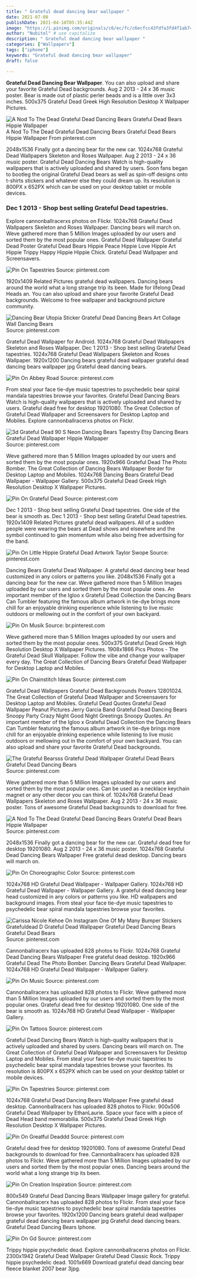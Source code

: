 ```yaml
---
title: " Grateful dead dancing bear wallpaper "
date: 2021-07-08
publishDate: 2021-04-18T05:35:44Z
image: "https://i.pinimg.com/originals/c6/ec/fc/c6ecfcc43fdfa3fd4f1ab7407aaf3668.jpg"
author: "Nubitol" # use capitalize
description: " Grateful dead dancing bear wallpaper "
categories: ["Wallpapers"]
tags: ["iphone"]
keywords: "Grateful dead dancing bear wallpaper"
draft: false

---
```



**Grateful Dead Dancing Bear Wallpaper**. You can also upload and share your favorite Grateful Dead backgrounds. Aug 2 2013 - 24 x 36 music poster. Bear is made out of plastic perler beads and is a little over 3x3 inches. 500x375 Grateful Dead Greek High Resolution Desktop X Wallpaper Pictures.

![A Nod To The Dead Grateful Dead Dancing Bears Grateful Dead Bears Hippie Wallpaper](https://i.pinimg.com/originals/31/6f/16/316f167d578b0a88773c8a1c75b57067.jpg "A Nod To The Dead Grateful Dead Dancing Bears Grateful Dead Bears Hippie Wallpaper")
A Nod To The Dead Grateful Dead Dancing Bears Grateful Dead Bears Hippie Wallpaper From pinterest.com


2048x1536 Finally got a dancing bear for the new car. 1024x768 Grateful Dead Wallpapers Skeleton and Roses Wallpaper. Aug 2 2013 - 24 x 36 music poster. Grateful Dead Dancing Bears Watch is high-quality wallpapers that is actively uploaded and shared by users. Soon fans began to bootleg the original Grateful Dead bears as well as spin-off designs onto t-shirts stickers and whatever else they could dream up. Its resolution is 800PX x 652PX which can be used on your desktop tablet or mobile devices.

### Dec 1 2013 - Shop best selling Grateful Dead tapestries.

Explore cannonballracerxs photos on Flickr. 1024x768 Grateful Dead Wallpapers Skeleton and Roses Wallpaper. Dancing bears will march on. Weve gathered more than 5 Million Images uploaded by our users and sorted them by the most popular ones. Grateful Dead Wallpaper Grateful Dead Poster Grateful Dead Bears Hippie Peace Hippie Love Hippie Art Hippie Trippy Happy Hippie Hippie Chick. Grateful Dead Wallpaper and Screensavers.


![Pin On Tapestries](https://i.pinimg.com/originals/ba/57/ff/ba57ff51c98f67bb04347a49829be0d9.jpg "Pin On Tapestries")
Source: pinterest.com

1920x1409 Related Pictures grateful dead wallpapers. Dancing bears around the world what a long strange trip its been. Made for lifelong Dead Heads an. You can also upload and share your favorite Grateful Dead backgrounds. Welcome to free wallpaper and background picture community.

![Dancing Bear Utopia Sticker Grateful Dead Dancing Bears Art Collage Wall Dancing Bears](https://i.pinimg.com/originals/56/18/8a/56188a31e15d6ba44fb4ca8e986c8ab8.jpg "Dancing Bear Utopia Sticker Grateful Dead Dancing Bears Art Collage Wall Dancing Bears")
Source: pinterest.com

Grateful Dead Wallpaper for Android. 1024x768 Grateful Dead Wallpapers Skeleton and Roses Wallpaper. Dec 1 2013 - Shop best selling Grateful Dead tapestries. 1024x768 Grateful Dead Wallpapers Skeleton and Roses Wallpaper. 1920x1200 Dancing bears grateful dead wallpaper grateful dead dancing bears wallpaper jpg Grateful dead dancing bears.

![Pin On Abbey Road](https://i.pinimg.com/originals/9e/2d/e1/9e2de117fe5f0db77f79aa45099e9ab8.jpg "Pin On Abbey Road")
Source: pinterest.com

From steal your face tie-dye music tapestries to psychedelic bear spiral mandala tapestries browse your favorites. Grateful Dead Dancing Bears Watch is high-quality wallpapers that is actively uploaded and shared by users. Grateful dead free for desktop 19201080. The Great Collection of Grateful Dead Wallpaper and Screensavers for Desktop Laptop and Mobiles. Explore cannonballracerxs photos on Flickr.

![3d Grateful Dead 90 S Neon Dancing Bears Tapestry Etsy Dancing Bears Grateful Dead Wallpaper Hippie Wallpaper](https://i.pinimg.com/736x/7a/85/34/7a8534848717a90f480468aec9c113d7.jpg "3d Grateful Dead 90 S Neon Dancing Bears Tapestry Etsy Dancing Bears Grateful Dead Wallpaper Hippie Wallpaper")
Source: pinterest.com

Weve gathered more than 5 Million Images uploaded by our users and sorted them by the most popular ones. 1920x966 Grateful Dead The Photo Bomber. The Great Collection of Dancing Bears Wallpaper Border for Desktop Laptop and Mobiles. 1024x768 Dancing Bears Grateful Dead Wallpaper - Wallpaper Gallery. 500x375 Grateful Dead Greek High Resolution Desktop X Wallpaper Pictures.

![Pin On Grateful Dead](https://i.pinimg.com/originals/65/59/22/6559227081496819f8b41bdf8605b851.jpg "Pin On Grateful Dead")
Source: pinterest.com

Dec 1 2013 - Shop best selling Grateful Dead tapestries. One side of the bear is smooth as. Dec 1 2013 - Shop best selling Grateful Dead tapestries. 1920x1409 Related Pictures grateful dead wallpapers. All of a sudden people were wearing the bears at Dead shows and elsewhere and the symbol continued to gain momentum while also being free advertising for the band.

![Pin On Little Hippie Grateful Dead Artwork Taylor Swope](https://i.pinimg.com/originals/72/60/ea/7260ea39399f2646ba22de1544c9ac53.png "Pin On Little Hippie Grateful Dead Artwork Taylor Swope")
Source: pinterest.com

Dancing Bears Grateful Dead Wallpaper. A grateful dead dancing bear head customized in any colors or patterns you like. 2048x1536 Finally got a dancing bear for the new car. Weve gathered more than 5 Million Images uploaded by our users and sorted them by the most popular ones. An important member of the Igloo x Grateful Dead Collection the Dancing Bears Can Tumbler featuring the famous album artwork in tie-dye brings more chill for an enjoyable drinking experience while listening to live music outdoors or mellowing out in the comfort of your own backyard.

![Pin On Musik](https://i.pinimg.com/originals/30/45/b1/3045b1b4868bcc4f3c2b61b25a442661.jpg "Pin On Musik")
Source: br.pinterest.com

Weve gathered more than 5 Million Images uploaded by our users and sorted them by the most popular ones. 500x375 Grateful Dead Greek High Resolution Desktop X Wallpaper Pictures. 1908x1866 Pics Photos - The Grateful Dead Skull Wallpaper. Follow the vibe and change your wallpaper every day. The Great Collection of Dancing Bears Grateful Dead Wallpaper for Desktop Laptop and Mobiles.

![Pin On Chainstitch Ideas](https://i.pinimg.com/originals/88/27/48/8827488659669c7639ce31a64bb3cc69.jpg "Pin On Chainstitch Ideas")
Source: pinterest.com

Grateful Dead Wallpapers Grateful Dead Backgrounds Posters 12801024. The Great Collection of Grateful Dead Wallpaper and Screensavers for Desktop Laptop and Mobiles. Grateful Dead Quotes Grateful Dead Wallpaper Peanut Pictures Jerry Garcia Band Grateful Dead Dancing Bears Snoopy Party Crazy Night Good Night Greetings Snoopy Quotes. An important member of the Igloo x Grateful Dead Collection the Dancing Bears Can Tumbler featuring the famous album artwork in tie-dye brings more chill for an enjoyable drinking experience while listening to live music outdoors or mellowing out in the comfort of your own backyard. You can also upload and share your favorite Grateful Dead backgrounds.

![The Grateful Bearsss Grateful Dead Wallpaper Grateful Dead Bears Grateful Dead Dancing Bears](https://i.pinimg.com/originals/93/4f/ba/934fbafb7db408bb1e886d395ee36b75.jpg "The Grateful Bearsss Grateful Dead Wallpaper Grateful Dead Bears Grateful Dead Dancing Bears")
Source: pinterest.com

Weve gathered more than 5 Million Images uploaded by our users and sorted them by the most popular ones. Can be used as a necklace keychain magnet or any other decor you can think of. 1024x768 Grateful Dead Wallpapers Skeleton and Roses Wallpaper. Aug 2 2013 - 24 x 36 music poster. Tons of awesome Grateful Dead backgrounds to download for free.

![A Nod To The Dead Grateful Dead Dancing Bears Grateful Dead Bears Hippie Wallpaper](https://i.pinimg.com/originals/31/6f/16/316f167d578b0a88773c8a1c75b57067.jpg "A Nod To The Dead Grateful Dead Dancing Bears Grateful Dead Bears Hippie Wallpaper")
Source: pinterest.com

2048x1536 Finally got a dancing bear for the new car. Grateful dead free for desktop 19201080. Aug 2 2013 - 24 x 36 music poster. 1024x768 Grateful Dead Dancing Bears Wallpaper Free grateful dead desktop. Dancing bears will march on.

![Pin On Choreographic Color](https://i.pinimg.com/originals/13/a1/5b/13a15b4c799d51f84ee0f1d71d19ab86.jpg "Pin On Choreographic Color")
Source: pinterest.com

1024x768 HD Grateful Dead Wallpaper - Wallpaper Gallery. 1024x768 HD Grateful Dead Wallpaper - Wallpaper Gallery. A grateful dead dancing bear head customized in any colors or patterns you like. HD wallpapers and background images. From steal your face tie-dye music tapestries to psychedelic bear spiral mandala tapestries browse your favorites.

![Carissa Nicole Kehoe On Instagram One Of My Many Bumper Stickers Gratefuldead D Grateful Dead Wallpaper Grateful Dead Dancing Bears Grateful Dead Bears](https://i.pinimg.com/originals/c4/0b/06/c40b060c62b0f7310cbd506da8028daa.jpg "Carissa Nicole Kehoe On Instagram One Of My Many Bumper Stickers Gratefuldead D Grateful Dead Wallpaper Grateful Dead Dancing Bears Grateful Dead Bears")
Source: pinterest.com

Cannonballracerx has uploaded 828 photos to Flickr. 1024x768 Grateful Dead Dancing Bears Wallpaper Free grateful dead desktop. 1920x966 Grateful Dead The Photo Bomber. Dancing Bears Grateful Dead Wallpaper. 1024x768 HD Grateful Dead Wallpaper - Wallpaper Gallery.

![Pin On Music](https://i.pinimg.com/originals/a9/81/ce/a981ce81a8c9695fb0b8f6a9147811fb.jpg "Pin On Music")
Source: pinterest.com

Cannonballracerx has uploaded 828 photos to Flickr. Weve gathered more than 5 Million Images uploaded by our users and sorted them by the most popular ones. Grateful dead free for desktop 19201080. One side of the bear is smooth as. 1024x768 HD Grateful Dead Wallpaper - Wallpaper Gallery.

![Pin On Tattoos](https://i.pinimg.com/originals/53/4d/21/534d21aa27572444a30bc0bd31712cee.jpg "Pin On Tattoos")
Source: pinterest.com

Grateful Dead Dancing Bears Watch is high-quality wallpapers that is actively uploaded and shared by users. Dancing bears will march on. The Great Collection of Grateful Dead Wallpaper and Screensavers for Desktop Laptop and Mobiles. From steal your face tie-dye music tapestries to psychedelic bear spiral mandala tapestries browse your favorites. Its resolution is 800PX x 652PX which can be used on your desktop tablet or mobile devices.

![Pin On Tapestries](https://i.pinimg.com/originals/2d/39/fe/2d39fe4946a6352b985e86f115e9017d.jpg "Pin On Tapestries")
Source: pinterest.com

1024x768 Grateful Dead Dancing Bears Wallpaper Free grateful dead desktop. Cannonballracerx has uploaded 828 photos to Flickr. 900x506 Grateful Dead Wallpaper by EthanLaurie. Space your face with a piece of Dead Head band memorabilia. 500x375 Grateful Dead Greek High Resolution Desktop X Wallpaper Pictures.

![Pin On Greatful Deaddd](https://i.pinimg.com/originals/aa/00/af/aa00affc5dd0f2cdbcb69058b2591756.jpg "Pin On Greatful Deaddd")
Source: pinterest.com

Grateful dead free for desktop 19201080. Tons of awesome Grateful Dead backgrounds to download for free. Cannonballracerx has uploaded 828 photos to Flickr. Weve gathered more than 5 Million Images uploaded by our users and sorted them by the most popular ones. Dancing bears around the world what a long strange trip its been.

![Pin On Creation Inspiration](https://i.pinimg.com/originals/81/19/7c/81197c86ac44fe54af21a883ae9bbdeb.png "Pin On Creation Inspiration")
Source: pinterest.com

800x549 Grateful Dead Dancing Bears Wallpaper Image gallery for grateful. Cannonballracerx has uploaded 828 photos to Flickr. From steal your face tie-dye music tapestries to psychedelic bear spiral mandala tapestries browse your favorites. 1920x1200 Dancing bears grateful dead wallpaper grateful dead dancing bears wallpaper jpg Grateful dead dancing bears. Grateful Dead Dancing Bears Iphone.

![Pin On Gd](https://i.pinimg.com/originals/c6/ec/fc/c6ecfcc43fdfa3fd4f1ab7407aaf3668.jpg "Pin On Gd")
Source: pinterest.com

Trippy hippie psychedelic dead. Explore cannonballracerxs photos on Flickr. 2300x1942 Grateful Dead Wallpaper Grateful Dead Classic Rock. Trippy hippie psychedelic dead. 1001x669 Download grateful dead dancing bear fleece blanket 2007 bear 3jpg.

